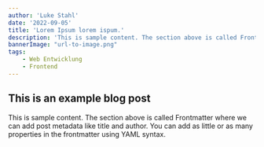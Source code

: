 ```yaml
---
author: 'Luke Stahl'
date: '2022-09-05'
title: 'Lorem Ipsum lorem ispum.'
description: 'This is sample content. The section above is called Frontmatter where we can add post metadata like title and author. You can add as little or as many properties in the frontmatter using YAML syntax.'
bannerImage: "url-to-image.png"
tags:
    - Web Entwicklung
    - Frontend 
---
```


## This is an example blog post

This is sample content. The section above is called Frontmatter where we can add post metadata like title and author. You can add as little or as many properties in the frontmatter using YAML syntax.